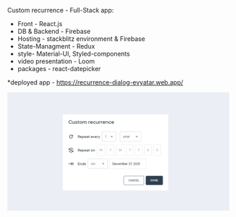 Custom recurrence - Full-Stack app:

- Front - React.js
- DB & Backend - Firebase
- Hosting - stackblitz environment & Firebase
- State-Managment - Redux
- style- Material-UI, Styled-components
- video presentation - Loom
- packages - react-datepicker

*deployed app - https://recurrence-dialog-evyatar.web.app/

![alt text](https://github.com/EvyatarHaim1/Recurrence-Dialog/blob/main/src/appScreenShot.png)

